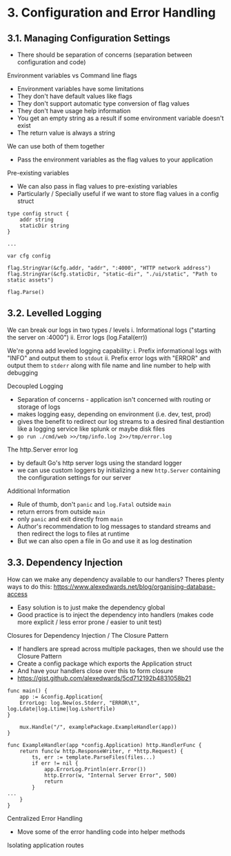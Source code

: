 # 3. Configuration and Error Handling

## 3.1. Managing Configuration Settings

- There should be separation of concerns (separation between configuration and code)

Environment variables vs Command line flags

- Environment variables have some limitations
- They don't have default values like flags
- They don't support automatic type conversion of flag values
- They don't have usage help information
- You get an empty string as a result if some environment variable doesn't exist
- The return value is always a string

We can use both of them together
- Pass the environment variables as the flag values to your application

Pre-existing variables
- We can also pass in flag values to pre-existing variables
- Particularly / Specially useful if we want to store flag values in a config struct

```
type config struct {
    addr string
    staticDir string
}

...

var cfg config

flag.StringVar(&cfg.addr, "addr", ":4000", "HTTP network address")
flag.StringVar(&cfg.staticDir, "static-dir", "./ui/static", "Path to static assets")

flag.Parse()
```


## 3.2. Levelled Logging

We can break our logs in two types / levels
i. Informational logs ("starting the server on :4000")
ii. Error logs (log.Fatal(err))

We're gonna add leveled logging capability:
i. Prefix informational logs with "INFO" and output them to `stdout`
ii. Prefix error logs with "ERROR" and output them to `stderr` along with file name and line number to help with debugging


Decoupled Logging
- Separation of concerns - application isn't concerned with routing or storage of logs
- makes logging easy, depending on environment (i.e. dev, test, prod)
- gives the benefit to redirect our log streams to a desired final destiantion like a logging service like splunk or maybe disk files
- `go run ./cmd/web >>/tmp/info.log 2>>/tmp/error.log`

The http.Server error log
- by default Go's http server logs using the standard logger
- we can use custom loggers by initializing a new `http.Server` containing the configuration settings for our server


Additional Information

- Rule of thumb, don't `panic` and `log.Fatal` outside `main`
- return errors from outside `main`
- only `panic` and exit directly from `main`
- Author's recommendation to log messages to standard streams and then redirect the logs to files at runtime
- But we can also open a file in Go and use it as log destination


## 3.3. Dependency Injection
How can we make any dependency available to our handlers?
Theres plenty ways to do this: https://www.alexedwards.net/blog/organising-database-access

- Easy solution is to just make the dependency global
- Good practice is to inject the dependency into handlers (makes code more explicit / less error prone / easier to unit test)

Closures for Dependency Injection / The Closure Pattern
- If handlers are spread across multiple packages, then we should use the Closure Pattern
- Create a config package which exports the Application struct
- And have your handlers close over this to form closure
- https://gist.github.com/alexedwards/5cd712192b4831058b21

```
func main() {
    app := &config.Application{
    ErrorLog: log.New(os.Stderr, "ERROR\t", log.Ldate|log.Ltime|log.Lshortfile)
}

    mux.Handle("/", examplePackage.ExampleHandler(app))
}

func ExampleHandler(app *config.Application) http.HandlerFunc {
    return func(w http.ResponseWriter, r *http.Request) {
        ts, err := template.ParseFiles(files...)
        if err != nil {
            app.ErrorLog.Println(err.Error())
            http.Error(w, "Internal Server Error", 500)
            return
        }
...
    }
}
```

Centralized Error Handling

- Move some of the error handling code into helper methods

Isolating application routes
